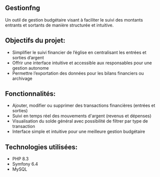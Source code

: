 ## Gestionfng
Un outil de gestion budgétaire visant à faciliter le suivi des montants entrants et sortants de manière structurée et intuitive.

## Objectifs du projet:
- Simplifier le suivi financier de l’église en centralisant les entrées et sorties d’argent
- Offrir une interface intuitive et accessible aux responsables pour une gestion autonome
- Permettre l’exportation des données pour les bilans financiers ou archivage

## Fonctionnalités:
- Ajouter, modifier ou supprimer des transactions financières (entrées et sorties)
- Suivi en temps réel des mouvements d'argent (revenus et dépenses)
- Visualisation du solde général avec possibilité de filtrer par type de transaction
- Interface simple et intuitive pour une meilleure gestion budgétaire

## Technologies utilisées:
- PHP 8.3
- Symfony 6.4
- MySQL

